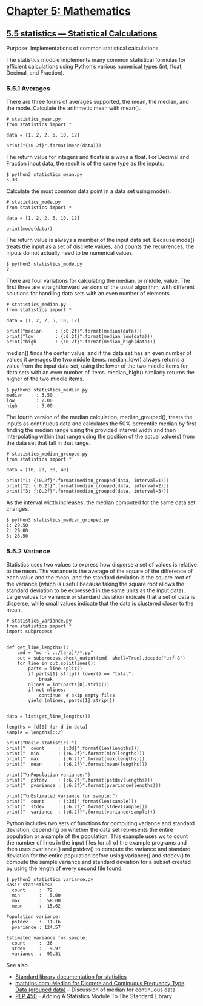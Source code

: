 # [Chapter 5: Mathematics](https://pymotw.com/3/numeric.html)

## [5.5 statistics — Statistical Calculations](https://pymotw.com/3/statistics/index.html)

Purpose:	Implementations of common statistical calculations.

The statistics module implements many common statistical formulas for efficient calculations using Python’s various numerical types (int, float, Decimal, and Fraction).

### 5.5.1 Averages

There are three forms of averages supported, the mean, the median, and the mode. Calculate the arithmetic mean with mean().

```
# statistics_mean.py
from statistics import *

data = [1, 2, 2, 5, 10, 12]

print("{:0.2f}".format(mean(data)))
```

The return value for integers and floats is always a float. For Decimal and Fraction input data, the result is of the same type as the inputs.

```
$ python3 statistics_mean.py
5.33
```

Calculate the most common data point in a data set using mode().

```
# statistics_mode.py
from statistics import *

data = [1, 2, 2, 5, 10, 12]

print(mode(data))
```

The return value is always a member of the input data set. Because mode() treats the input as a set of discrete values, and counts the recurrences, the inputs do not actually need to be numerical values.

```
$ python3 statistics_mode.py
2
```

There are four variations for calculating the median, or middle, value. The first three are straightforward versions of the usual algorithm, with different solutions for handling data sets with an even number of elements.

```
# statistics_median.py
from statistics import *

data = [1, 2, 2, 5, 10, 12]

print("median     : {:0.2f}".format(median(data)))
print("low        : {:0.2f}".format(median_low(data)))
print("high       : {:0.2f}".format(median_high(data)))
```

median() finds the center value, and if the data set has an even number of values it averages the two middle items. median_low() always returns a value from the input data set, using the lower of the two middle items for data sets with an even number of items. median_high() similarly returns the higher of the two middle items.

```
$ python3 statistics_median.py
median     : 3.50
low        : 2.00
high       : 5.00
```

The fourth version of the median calculation, median_grouped(), treats the inputs as continuous data and calculates the 50% percentile median by first finding the median range using the provided interval width and then interpolating within that range using the position of the actual value(s) from the data set that fall in that range.

```
# statistics_median_grouped.py
from statistics import *

data = [10, 20, 30, 40]

print("1: {:0.2f}".format(median_grouped(data, interval=1)))
print("2: {:0.2f}".format(median_grouped(data, interval=2)))
print("3: {:0.2f}".format(median_grouped(data, interval=3)))
```

As the interval width increases, the median computed for the same data set changes.

```
$ python3 statistics_median_grouped.py
1: 29.50
2: 29.00
3: 28.50
```

### 5.5.2 Variance

Statistics uses two values to express how disperse a set of values is relative to the mean. The variance is the average of the square of the difference of each value and the mean, and the standard deviation is the square root of the variance (which is useful because taking the square root allows the standard deviation to be expressed in the same units as the input data). Large values for variance or standard deviation indicate that a set of data is disperse, while small values indicate that the data is clustered closer to the mean.

```
# statistics_variance.py
from statistics import *
import subprocess


def get_line_lengths():
    cmd = "wc -l ../[a-z]*/*.py"
    out = subprocess.check_output(cmd, shell=True).decode("utf-8")
    for line in out.splitlines():
        parts = line.split()
        if parts[1].strip().lower() == "total":
            break
        nlines = int(parts[0].strip())
        if not nlines:
            continue  # skip empty files
        yield (nlines, parts[1].strip())


data = list(get_line_lengths())

lengths = [d[0] for d in data]
sample = lengths[::2]

print("Basic statistics:")
print("  count     : {:3d}".format(len(lengths)))
print("  min       : {:6.2f}".format(min(lengths)))
print("  max       : {:6.2f}".format(max(lengths)))
print("  mean      : {:6.2f}".format(mean(lengths)))

print("\nPopulation variance:")
print("  pstdev    : {:6.2f}".format(pstdev(lengths)))
print("  pvariance : {:6.2f}".format(pvariance(lengths)))

print("\nEstimated variance for sample:")
print("  count     : {:3d}".format(len(sample)))
print("  stdev     : {:6.2f}".format(stdev(sample)))
print("  variance  : {:6.2f}".format(variance(sample)))
```

Python includes two sets of functions for computing variance and standard deviation, depending on whether the data set represents the entire population or a sample of the population. This example uses wc to count the number of lines in the input files for all of the example programs and then uses pvariance() and pstdev() to compute the variance and standard deviation for the entire population before using variance() and stddev() to compute the sample variance and standard deviation for a subset created by using the length of every second file found.

```
$ python3 statistics_variance.py
Basic statistics:
  count     :  72
  min       :   5.00
  max       :  58.00
  mean      :  15.62

Population variance:
  pstdev    :  11.16
  pvariance : 124.57

Estimated variance for sample:
  count     :  36
  stdev     :   9.97
  variance  :  99.31
```

See also

* [Standard library documentation for statistics](https://docs.python.org/3/library/statistics.html)
* [mathtips.com: Median for Discrete and Continuous Frequency Type Data (grouped data)](https://www.mathstips.com/median-for-discrete-and-continuous-frequency-type/) – Discussion of median for continuous data
* [PEP 450](https://peps.python.org/pep-0450/) – Adding A Statistics Module To The Standard Library